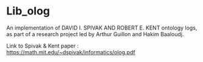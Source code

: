 # Lib_olog
An implementation of DAVID I. SPIVAK AND ROBERT E. KENT ontology logs, as part of a research project led by Arthur Guillon and Hakim Baaloudj.

Link to Spivak & Kent paper : https://math.mit.edu/~dspivak/informatics/olog.pdf



